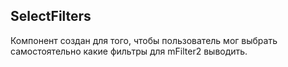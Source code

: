 ## SelectFilters

Компонент создан для того, чтобы пользователь мог выбрать самостоятельно какие фильтры для mFilter2 выводить.